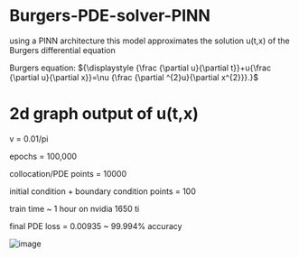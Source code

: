 # Burgers-PDE-solver-PINN
using a PINN architecture this model approximates the solution u(t,x) of the Burgers differential equation

Burgers equation:
${\displaystyle {\frac {\partial u}{\partial t}}+u{\frac {\partial u}{\partial x}}=\nu {\frac {\partial ^{2}u}{\partial x^{2}}}.}$
# 2d graph output of u(t,x)
v = 0.01/pi

epochs = 100,000

collocation/PDE points = 10000

initial condition + boundary condition points = 100

train time ~ 1 hour on nvidia 1650 ti

final PDE loss = 0.00935 ~ 99.994% accuracy


![image](https://github.com/MasterMeep/Burgers-PDE-solver-PINN/assets/51376656/4ab2212e-400f-44b7-a068-522fd3fbcbd5)
